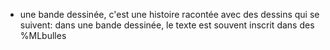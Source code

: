 - une bande dessinée, c'est une histoire racontée avec des dessins qui se suivent: dans une bande dessinée, le texte est souvent inscrit dans des %MLbulles